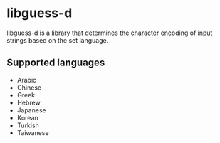 # libguess-d
libguess-d is a library that determines the character encoding of input strings based on the set language.

## Supported languages
- Arabic
- Chinese
- Greek
- Hebrew
- Japanese
- Korean
- Turkish
- Taiwanese
